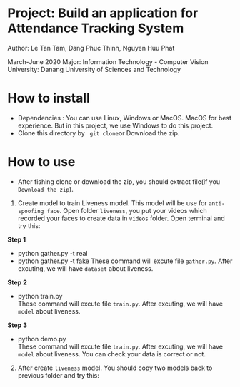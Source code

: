 # Project: Build an application for Attendance Tracking System
Author: Le Tan Tam,
        Dang Phuc Thinh,
        Nguyen Huu Phat
        
March-June 2020
Major: Information Technology - Computer Vision
University: Danang University of Sciences and Technology

# How to install
- Dependencies : You can use Linux, Windows or MacOS. MacOS for best experience. But in this project, we use Windows to do this project.
- Clone this directory by <code> git clone</code>or Download the zip.

# How to use
- After fishing clone or download the zip, you should extract file(if you <code>Download the zip</code>).

1. Create model to train Liveness model. This model will be use for <code>anti-spoofing face</code>.
Open folder <code>liveness</code>, you put your videos which recorded your faces to create data in <code>videos</code> folder. Open terminal and try this: 

<b>Step 1</b>
- python gather.py -t real
- python gather.py -t fake
These command will excute file <code>gather.py</code>. After excuting, we will have <code>dataset</code> about liveness.

<b>Step 2</b>
- python train.py<br>
These command will excute file <code>train.py</code>. After excuting, we will have <code>model</code> about liveness.

<b>Step 3</b>
- python demo.py<br> 
These command will excute file <code>train.py</code>. After excuting, we will have <code>model</code> about liveness. You can check your data is correct or not.

2. After create <code>liveness</code> model. You should copy two models back to previous folder and try this:<br>
